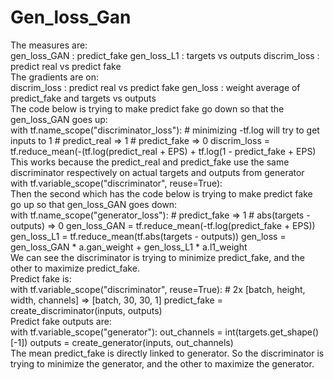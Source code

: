 #  Gen_loss_Gan

The measures are:<br/>
gen_loss_GAN : predict_fake
gen_loss_L1 : targets vs outputs
discrim_loss : predict real vs predict fake<br/>
The gradients are on:<br/>
discrim_loss : predict real vs predict fake
gen_loss : weight average of predict_fake and targets vs outputs<br/>
The code below is trying to make predict fake go down so that the gen_loss_GAN goes up:<br/>
with tf.name_scope("discriminator_loss"):
    \# minimizing -tf.log will try to get inputs to 1
    \# predict_real => 1
    \# predict_fake => 0
    discrim_loss = tf.reduce_mean(-(tf.log(predict_real + EPS) + tf.log(1 - predict_fake + EPS)<br/>
This works because the predict_real and predict_fake use the same discriminator respectively on actual targets and outputs from generator<br/>
with tf.variable_scope("discriminator", reuse=True):<br/>
Then the second which has the code below is trying to make predict fake go up so that gen_loss_GAN goes down:<br/>
with tf.name_scope("generator_loss"):
    \# predict_fake => 1
    \# abs(targets - outputs) => 0
    gen_loss_GAN = tf.reduce_mean(-tf.log(predict_fake + EPS))
    gen_loss_L1 = tf.reduce_mean(tf.abs(targets - outputs))
    gen_loss = gen_loss_GAN * a.gan_weight + gen_loss_L1 * a.l1_weight<br/>
We can see the discriminator is trying to minimize predict_fake, and the other to maximize predict_fake.<br/>
Predict fake is:<br/>
with tf.variable_scope("discriminator", reuse=True):
    \# 2x [batch, height, width, channels] => [batch, 30, 30, 1]
    predict_fake = create_discriminator(inputs, outputs)<br/>
    Predict fake outputs are:<br/>
    with tf.variable_scope("generator"):
    out_channels = int(targets.get_shape()[-1])
    outputs = create_generator(inputs, out_channels)<br/>
The mean predict_fake is directly linked to generator.
So the discriminator is trying to minimize the generator, and the other to maximize the generator.
    


